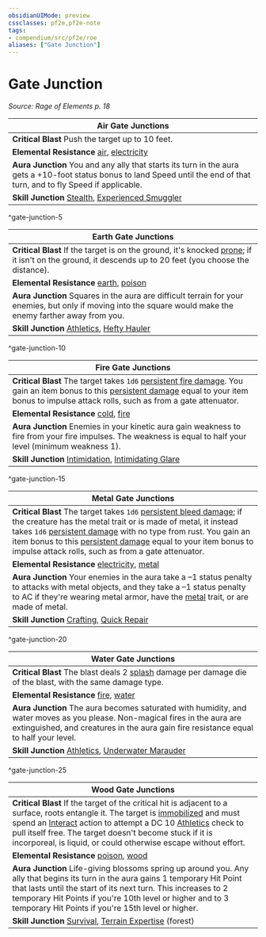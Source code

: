 ```yaml
---
obsidianUIMode: preview
cssclasses: pf2e,pf2e-note
tags:
- compendium/src/pf2e/roe
aliases: ["Gate Junction"]
---
```

# Gate Junction  
*Source: Rage of Elements p. 18*  

| Air Gate Junctions |
|--------------------|
| **Critical Blast** Push the target up to 10 feet. |
| **Elemental Resistance** [air](rules/traits/air.md "Air Energy & Element Trait"), [electricity](rules/traits/electricity.md "Electricity Energy & Element Trait") |
| **Aura Junction** You and any ally that starts its turn in the aura gets a +10-foot status bonus to land Speed until the end of that turn, and to fly Speed if applicable. |
| **Skill Junction** [Stealth](compendium/skills.md#Stealth), [Experienced Smuggler](compendium/feats/experienced-smuggler.md) |
^gate-junction-5

| Earth Gate Junctions |
|----------------------|
| **Critical Blast** If the target is on the ground, it's knocked [prone](rules/conditions.md#Prone); if it isn't on the ground, it descends up to 20 feet (you choose the distance). |
| **Elemental Resistance** [earth](rules/traits/earth.md "Earth Energy & Element Trait"), [poison](rules/traits/poison.md "Poison Effect Trait") |
| **Aura Junction** Squares in the aura are difficult terrain for your enemies, but only if moving into the square would make the enemy farther away from you. |
| **Skill Junction** [Athletics](compendium/skills.md#Athletics), [Hefty Hauler](compendium/feats/hefty-hauler.md) |
^gate-junction-10

| Fire Gate Junctions |
|---------------------|
| **Critical Blast** The target takes `1d6` [persistent fire damage](rules/conditions.md#Persistent%20Damage). You gain an item bonus to this [persistent damage](rules/conditions.md#Persistent%20Damage) equal to your item bonus to impulse attack rolls, such as from a gate attenuator. |
| **Elemental Resistance** [cold](rules/traits/cold.md "Cold Energy & Element Trait"), [fire](rules/traits/fire.md "Fire Energy & Element Trait") |
| **Aura Junction** Enemies in your kinetic aura gain weakness to fire from your fire impulses. The weakness is equal to half your level (minimum weakness 1). |
| **Skill Junction** [Intimidation](compendium/skills.md#Intimidation), [Intimidating Glare](compendium/feats/intimidating-glare.md) |
^gate-junction-15

| Metal Gate Junctions |
|----------------------|
| **Critical Blast** The target takes `1d6` [persistent bleed damage](rules/conditions.md#Persistent%20Damage); if the creature has the metal trait or is made of metal, it instead takes `1d6` [persistent damage](rules/conditions.md#Persistent%20Damage) with no type from rust. You gain an item bonus to this [persistent damage](rules/conditions.md#Persistent%20Damage) equal to your item bonus to impulse attack rolls, such as from a gate attenuator. |
| **Elemental Resistance** [electricity](rules/traits/electricity.md "Electricity Energy & Element Trait"), [metal](rules/traits/metal-roe.md "Metal Energy & Element Trait") |
| **Aura Junction** Your enemies in the aura take a –1 status penalty to attacks with metal objects, and they take a –1 status penalty to AC if they're wearing metal armor, have the [metal](rules/traits/metal-roe.md "Metal Energy & Element Trait") trait, or are made of metal. |
| **Skill Junction** [Crafting](compendium/skills.md#Crafting), [Quick Repair](compendium/feats/quick-repair.md) |
^gate-junction-20

| Water Gate Junctions |
|----------------------|
| **Critical Blast** The blast deals 2 [splash](rules/traits/splash.md "Splash Weapon Trait") damage per damage die of the blast, with the same damage type. |
| **Elemental Resistance** [fire](rules/traits/fire.md "Fire Energy & Element Trait"), [water](rules/traits/water.md "Water Energy & Element Trait") |
| **Aura Junction** The aura becomes saturated with humidity, and water moves as you please. Non-magical fires in the aura are extinguished, and creatures in the aura gain fire resistance equal to half your level. |
| **Skill Junction** [Athletics](compendium/skills.md#Athletics), [Underwater Marauder](compendium/feats/underwater-marauder.md) |
^gate-junction-25

| Wood Gate Junctions |
|---------------------|
| **Critical Blast** If the target of the critical hit is adjacent to a surface, roots entangle it. The target is [immobilized](rules/conditions.md#Immobilized) and must spend an [Interact](rules/actions/interact.md) action to attempt a DC 10 [Athletics](compendium/skills.md#Athletics) check to pull itself free. The target doesn't become stuck if it is incorporeal, is liquid, or could otherwise escape without effort. |
| **Elemental Resistance** [poison](rules/traits/poison.md "Poison Effect Trait"), [wood](rules/traits/wood-roe.md "Wood Energy & Element Trait") |
| **Aura Junction** Life-giving blossoms spring up around you. Any ally that begins its turn in the aura gains 1 temporary Hit Point that lasts until the start of its next turn. This increases to 2 temporary Hit Points if you're 10th level or higher and to 3 temporary Hit Points if you're 15th level or higher. |
| **Skill Junction** [Survival](compendium/skills.md#Survival), [Terrain Expertise](compendium/feats/terrain-expertise.md) (forest) |